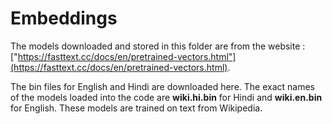 # Embeddings

The models downloaded and stored in this folder are from the website : ["https://fasttext.cc/docs/en/pretrained-vectors.html"](https://fasttext.cc/docs/en/pretrained-vectors.html). 

The bin files for English and Hindi are downloaded here. The exact names of the models loaded into the code are **wiki.hi.bin** for Hindi and **wiki.en.bin** for English. These models are trained on text from Wikipedia.
